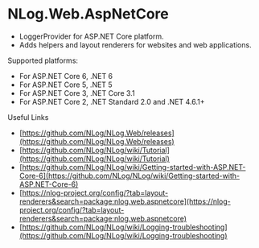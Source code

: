 # NLog.Web.AspNetCore

- LoggerProvider for ASP.NET Core platform. 
- Adds helpers and layout renderers for websites and web applications.

Supported platforms:

- For ASP.NET Core 6, .NET 6
- For ASP.NET Core 5, .NET 5
- For ASP.NET Core 3, .NET Core 3.1
- For ASP.NET Core 2, .NET Standard 2.0 and .NET 4.6.1+

Useful Links
- [https://github.com/NLog/NLog.Web/releases](https://github.com/NLog/NLog.Web/releases)
- [https://github.com/NLog/NLog/wiki/Tutorial](https://github.com/NLog/NLog/wiki/Tutorial)
- [https://github.com/NLog/NLog/wiki/Getting-started-with-ASP.NET-Core-6](https://github.com/NLog/NLog/wiki/Getting-started-with-ASP.NET-Core-6)
- [https://nlog-project.org/config/?tab=layout-renderers&search=package:nlog.web.aspnetcore](https://nlog-project.org/config/?tab=layout-renderers&search=package:nlog.web.aspnetcore)
- [https://github.com/NLog/NLog/wiki/Logging-troubleshooting](https://github.com/NLog/NLog/wiki/Logging-troubleshooting)
